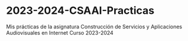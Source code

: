 # 2023-2024-CSAAI-Practicas
Mis prácticas de la asignatura Construcción de Servicios y Aplicaciones Audiovisuales en Internet Curso 2023-2024

